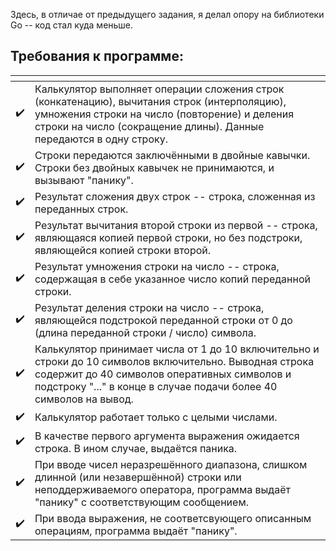 Здесь, в отличае от предыдущего задания, я делал опору на библиотеки Go -- код стал куда меньше.



## Требования к программе:
|<!-- -->|<!-- -->|
|:------|:------|
| :heavy_check_mark: | Калькулятор выполняет операции сложения строк (конкатенацию), вычитания строк (интерполяцию), умножения строки на число (повторение) и деления строки на число (сокращение длины). Данные передаются в одну строку. |
| :heavy_check_mark: | Строки передаются заключёнными в двойные кавычки. Строки без двойных кавычек не принимаются, и вызывают "панику". |
| :heavy_check_mark: | Результат сложения двух строк -- строка, сложенная из переданных строк. |
| :heavy_check_mark: | Результат вычитания второй строки из первой -- строка, являющаяся копией первой строки, но без подстроки, являющейся копией строки второй. |
| :heavy_check_mark: | Результат умножения строки на число -- строка, содержащая в себе указанное число копий переданной строки. |
| :heavy_check_mark: | Результат деления строки на число -- строка, являющейся подстрокой переданной строки от 0 до (длина переданной строки / число) символа.  |
| :heavy_check_mark: | Калькулятор принимает числа от 1 до 10 включительно и строки до 10 символов включительно. Выводная строка содержит до 40 символов оперативных символов и подстроку "..." в конце в случае подачи более 40 символов на вывод. |
| :heavy_check_mark: | Калькулятор работает только с целыми числами. |
| :heavy_check_mark: | В качестве первого аргумента выражения ожидается строка. В ином случае, выдаётся паника. |
| :heavy_check_mark: | При вводе чисел неразрешённого диапазона, слишком длинной (или незавершённой) строки или неподдерживаемого оператора, программа выдаёт "панику" с соответствующим сообщением. |
| :heavy_check_mark: | При ввода выражения, не соответсвующего описанным операциям, программа выдаёт "панику". |
